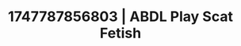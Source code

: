 ---
categories:
- Footjob
- Double penetration
- Virtual reality
- Midnight surrender
- Erotic silhouette
image: /assets/images/1747787856803.jpg
layout: post
seo:
  description: Featured content with premium Scat Fetish, ABDL Play. HD images available.
  keywords: Scat Fetish, ABDL Play
  og_image: /assets/images/1747787856803.jpg
  schema_type: VisualArtwork
tags:
- ABDL Play
- Scat Fetish
- '#1747787856803'
title: 1747787856803 | ABDL Play Scat Fetish
---